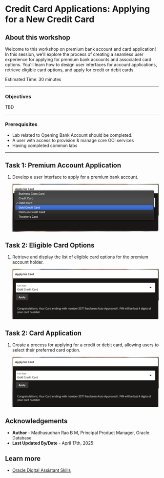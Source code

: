 # Credit Card Applications: Applying for a New Credit Card

## About this workshop

Welcome to this workshop on premium bank account and card application! In this session, we'll explore the process of creating a seamless user experience for applying for premium bank accounts and associated card options. You'll learn how to design user interfaces for account applications, retrieve eligible card options, and apply for credit or debit cards.

Estimated Time: 30 minutes

---

### Objectives

TBD

---

### Prerequisites

* Lab related to Opening Bank Account should be completed.
* A user with access to provision & manage core OCI services  
* Having completed common labs

---
 
## Task 1: Premium Account Application

1. Develop a user interface to apply for a premium bank account.
  
    ![SSO Login](images/credit-card-01.png)  

## Task 2: Eligible Card Options
 
1.  Retrieve and display the list of eligible card options for the premium account holder.
 
    ![SSO Login](images/credit-card-02.png)  

## Task 2: Card Application
 
1.  Create a process for applying for a credit or debit card, allowing users to select their preferred card option.
 
    ![SSO Login](images/credit-card-02.png)  
 
## Acknowledgements

* **Author** - Madhusudhan Rao B M, Principal Product Manager, Oracle Database
* **Last Updated By/Date** - April 17th, 2025

## Learn more
 
* [Oracle Digital Assistant Skills](https://docs.oracle.com/en/cloud/paas/digital-assistant/use-chatbot/create-configure-and-version-skills1.html)
